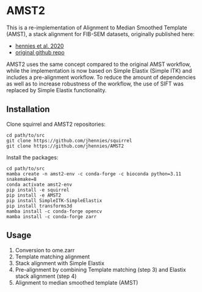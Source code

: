 # AMST2

This is a re-implementation of Alignment to Median Smoothed Template (AMST), a stack alignment for FIB-SEM datasets, 
originally published here: 

 - [hennies et al. 2020](https://www.nature.com/articles/s41598-020-58736-7)
 - [original github repo](https://github.com/jhennies/amst)

AMST2 uses the same concept compared to the original AMST workflow, while the implementation is now based on Simple 
Elastix (Simple ITK) and includes a pre-alignment workflow.
To reduce the amount of dependencies as well as to increase robustness of the workflow, the use of SIFT was replaced
by Simple Elastix functionality.

## Installation

Clone squirrel and AMST2 repositories:
```
cd path/to/src
git clone https://github.com/jhennies/squirrel
git clone https://github.com/jhennies/AMST2
```

Install the packages:
```
cd path/to/src
mamba create -n amst2-env -c conda-forge -c bioconda python=3.11 snakemake=8
conda activate amst2-env
pip install -e squirrel
pip install -e AMST2
pip install SimpleITK-SimpleElastix
pip install transforms3d
mamba install -c conda-forge opencv
mamba install -c conda-forge zarr
```

## Usage

 1. Conversion to ome.zarr
 2. Template matching alignment
 3. Stack alignment with Simple Elastix
 4. Pre-alignment by combining Template matching (step 3) and Elastix stack alignment (step 4)
 5. Alignment to median smoothed template (AMST)
